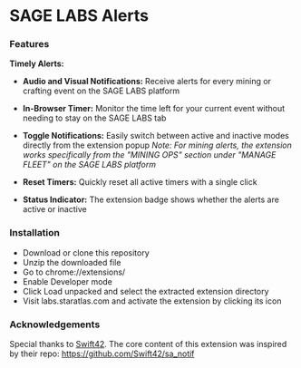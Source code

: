 # **SAGE LABS Alerts**

### **Features**
**Timely Alerts:** 
- **Audio and Visual Notifications:**
    Receive alerts for every mining or crafting event on the SAGE LABS platform
  
- **In-Browser Timer:**
    Monitor the time left for your current event without needing to stay on the SAGE LABS tab
  
- **Toggle Notifications:**
    Easily switch between active and inactive modes directly from the extension popup
*Note: For mining alerts, the extension works specifically from the "MINING OPS" section under "MANAGE FLEET" on the SAGE LABS platform*

- **Reset Timers:**
    Quickly reset all active timers with a single click
  
- **Status Indicator:**
    The extension badge shows whether the alerts are active or inactive

### Installation
- Download or clone this repository
- Unzip the downloaded file
- Go to chrome://extensions/
- Enable Developer mode
- Click Load unpacked and select the extracted extension directory
- Visit labs.staratlas.com and activate the extension by clicking its icon

### Acknowledgements
Special thanks to [Swift42]([url](https://github.com/Swift42)). The core content of this extension was inspired by their repo: https://github.com/Swift42/sa_notif
